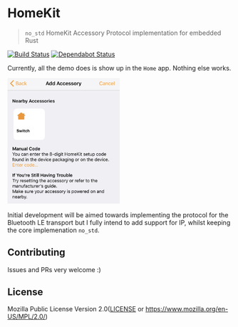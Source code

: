 # HomeKit

> `no_std` HomeKit Accessory Protocol implementation for embedded Rust

[![Build Status](https://travis-ci.org/chocol4te/homekit.svg?branch=master)](https://travis-ci.org/chocol4te/homekit)
[![Dependabot Status](https://api.dependabot.com/badges/status?host=github&repo=chocol4te/homekit)](https://dependabot.com)

Currently, all the demo does is show up in the `Home` app. Nothing else works.

<img src="media/add_accessory.png" width="50%">

Initial development will be aimed towards implementing the protocol for the Bluetooth LE transport but I fully intend to add support for IP, whilst keeping the core implemenation `no_std`.

## Contributing

Issues and PRs very welcome :)

## License

Mozilla Public License Version 2.0([LICENSE](LICENSE) or https://www.mozilla.org/en-US/MPL/2.0/)
